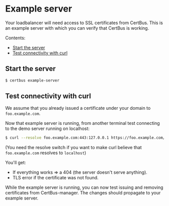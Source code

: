Example server
==============

Your loadbalancer will need access to SSL certificates from CertBus. This is an example
server with which you can verify that CertBus is working.

Contents:

- [Start the server](#start-the-server)
- [Test connectivity with curl](#test-connectivity-with-curl)


Start the server
----------------

```bash
$ certbus example-server
```


Test connectivity with curl
---------------------------

We assume that you already issued a certificate under your domain to `foo.example.com`.

Now that example server is running, from another terminal test connecting to the demo
server running on localhost:

```bash
$ curl --resolve foo.example.com:443:127.0.0.1 https://foo.example.com/
```

(You need the resolve switch if you want to make curl believe that `foo.example.com` resolves to `localhost`)

You'll get:

- If everything works => a 404 (the server doesn't serve anything).
- TLS error if the certificate was not found.

While the example server is running, you can now test issuing and removing certificates from
CertBus-manager. The changes should propagate to your example server.
